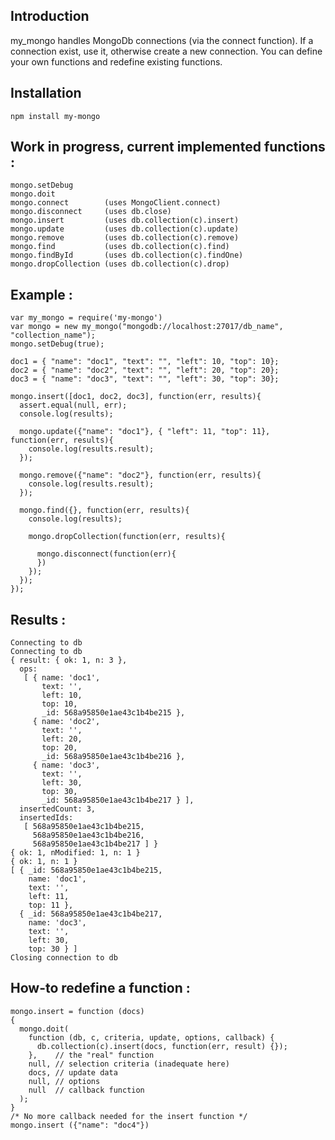 Introduction
--------------
my_mongo handles MongoDb connections (via the connect function).
If a connection exist, use it, otherwise create a new connection.
You can define your own functions and redefine existing functions.

Installation
--------------
    npm install my-mongo

Work in progress, current implemented functions :
--------------
    mongo.setDebug
    mongo.doit
    mongo.connect        (uses MongoClient.connect)
    mongo.disconnect     (uses db.close)
    mongo.insert         (uses db.collection(c).insert)
    mongo.update         (uses db.collection(c).update)
    mongo.remove         (uses db.collection(c).remove)
    mongo.find           (uses db.collection(c).find)
    mongo.findById       (uses db.collection(c).findOne)
    mongo.dropCollection (uses db.collection(c).drop)

Example :
--------------
    var my_mongo = require('my-mongo')
    var mongo = new my_mongo("mongodb://localhost:27017/db_name", "collection_name");
    mongo.setDebug(true);

    doc1 = { "name": "doc1", "text": "", "left": 10, "top": 10};
    doc2 = { "name": "doc2", "text": "", "left": 20, "top": 20};
    doc3 = { "name": "doc3", "text": "", "left": 30, "top": 30};

    mongo.insert([doc1, doc2, doc3], function(err, results){
      assert.equal(null, err);
      console.log(results);

      mongo.update({"name": "doc1"}, { "left": 11, "top": 11}, function(err, results){
        console.log(results.result);
      });

      mongo.remove({"name": "doc2"}, function(err, results){
        console.log(results.result);
      });

      mongo.find({}, function(err, results){
        console.log(results);

        mongo.dropCollection(function(err, results){

          mongo.disconnect(function(err){
          })
        });
      });
    });

Results :
--------------
    Connecting to db
    Connecting to db
    { result: { ok: 1, n: 3 },
      ops:
       [ { name: 'doc1',
           text: '',
           left: 10,
           top: 10,
           _id: 568a95850e1ae43c1b4be215 },
         { name: 'doc2',
           text: '',
           left: 20,
           top: 20,
           _id: 568a95850e1ae43c1b4be216 },
         { name: 'doc3',
           text: '',
           left: 30,
           top: 30,
           _id: 568a95850e1ae43c1b4be217 } ],
      insertedCount: 3,
      insertedIds:
       [ 568a95850e1ae43c1b4be215,
         568a95850e1ae43c1b4be216,
         568a95850e1ae43c1b4be217 ] }
    { ok: 1, nModified: 1, n: 1 }
    { ok: 1, n: 1 }
    [ { _id: 568a95850e1ae43c1b4be215,
        name: 'doc1',
        text: '',
        left: 11,
        top: 11 },
      { _id: 568a95850e1ae43c1b4be217,
        name: 'doc3',
        text: '',
        left: 30,
        top: 30 } ]
    Closing connection to db

How-to redefine a function :
--------------
    mongo.insert = function (docs)
    {
      mongo.doit(
        function (db, c, criteria, update, options, callback) {
          db.collection(c).insert(docs, function(err, result) {});
        },    // the "real" function
        null, // selection criteria (inadequate here)
        docs, // update data
        null, // options
        null  // callback function
      );
    }
    /* No more callback needed for the insert function */
    mongo.insert ({"name": "doc4"})
